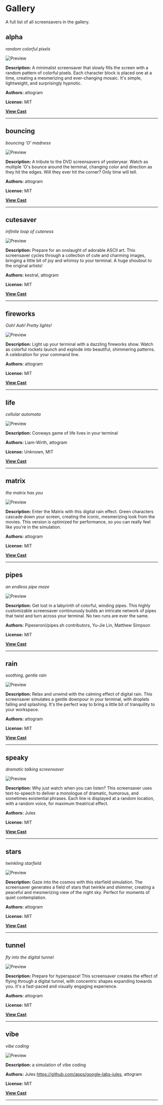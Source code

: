 # Gallery

A full list of all screensavers in the gallery.

## alpha

*random colorful pixels*

![Preview](./alpha/alpha.gif)

**Description:** A minimalist screensaver that slowly fills the screen with a random pattern of colorful pixels. Each character block is placed one at a time, creating a mesmerizing and ever-changing mosaic. It's simple, lightweight, and surprisingly hypnotic.

**Authors:** attogram

**License:** MIT

**[View Cast](./alpha/alpha.cast)**

---
## bouncing

*bouncing 'O' madness*

![Preview](./bouncing/bouncing.gif)

**Description:** A tribute to the DVD screensavers of yesteryear. Watch as multiple 'O's bounce around the terminal, changing color and direction as they hit the edges. Will they ever hit the corner? Only time will tell.

**Authors:** attogram

**License:** MIT

**[View Cast](./bouncing/bouncing.cast)**

---
## cutesaver

*infinite loop of cuteness*

![Preview](./cutesaver/cutesaver.gif)

**Description:** Prepare for an onslaught of adorable ASCII art. This screensaver cycles through a collection of cute and charming images, bringing a little bit of joy and whimsy to your terminal. A huge shoutout to the original artists!

**Authors:** kestraI, attogram

**License:** MIT

**[View Cast](./cutesaver/cutesaver.cast)**

---
## fireworks

*Ooh! Aah! Pretty lights!*

![Preview](./fireworks/fireworks.gif)

**Description:** Light up your terminal with a dazzling fireworks show. Watch as colorful rockets launch and explode into beautiful, shimmering patterns. A celebration for your command line.

**Authors:** attogram

**License:** MIT

**[View Cast](./fireworks/fireworks.cast)**

---
## life

*cellular automata*

![Preview](./life/life.gif)

**Description:** Conways game of life lives in your terminal

**Authors:** Liam-Wirth, attogram

**License:** Unknown, MIT

**[View Cast](./life/life.cast)**

---
## matrix

*the matrix has you*

![Preview](./matrix/matrix.gif)

**Description:** Enter the Matrix with this digital rain effect. Green characters cascade down your screen, creating the iconic, mesmerizing look from the movies. This version is optimized for performance, so you can really feel like you're in the simulation.

**Authors:** attogram

**License:** MIT

**[View Cast](./matrix/matrix.cast)**

---
## pipes

*an endless pipe maze*

![Preview](./pipes/pipes.gif)

**Description:** Get lost in a labyrinth of colorful, winding pipes. This highly customizable screensaver continuously builds an intricate network of pipes that twist and turn across your terminal. No two runs are ever the same.

**Authors:** Pipeseroni/pipes.sh contributors, Yu-Jie Lin, Matthew Simpson

**License:** MIT

**[View Cast](./pipes/pipes.cast)**

---
## rain

*soothing, gentle rain*

![Preview](./rain/rain.gif)

**Description:** Relax and unwind with the calming effect of digital rain. This screensaver simulates a gentle downpour in your terminal, with droplets falling and splashing. It's the perfect way to bring a little bit of tranquility to your workspace.

**Authors:** attogram

**License:** MIT

**[View Cast](./rain/rain.cast)**

---
## speaky

*dramatic talking screensaver*

![Preview](./speaky/speaky.gif)

**Description:** Why just watch when you can listen? This screensaver uses text-to-speech to deliver a monologue of dramatic, humorous, and sometimes existential phrases. Each line is displayed at a random location, with a random voice, for maximum theatrical effect.

**Authors:** Jules

**License:** MIT

**[View Cast](./speaky/speaky.cast)**

---
## stars

*twinkling starfield*

![Preview](./stars/stars.gif)

**Description:** Gaze into the cosmos with this starfield simulation. The screensaver generates a field of stars that twinkle and shimmer, creating a peaceful and mesmerizing view of the night sky. Perfect for moments of quiet contemplation.

**Authors:** attogram

**License:** MIT

**[View Cast](./stars/stars.cast)**

---
## tunnel

*fly into the digital tunnel*

![Preview](./tunnel/tunnel.gif)

**Description:** Prepare for hyperspace! This screensaver creates the effect of flying through a digital tunnel, with concentric shapes expanding towards you. It's a fast-paced and visually engaging experience.

**Authors:** attogram

**License:** MIT

**[View Cast](./tunnel/tunnel.cast)**

---
## vibe

*vibe coding*

![Preview](./vibe/vibe.gif)

**Description:** a simulation of vibe coding

**Authors:** Jules <https://github.com/apps/google-labs-jules>, attogram

**License:** MIT

**[View Cast](./vibe/vibe.cast)**

---
 

